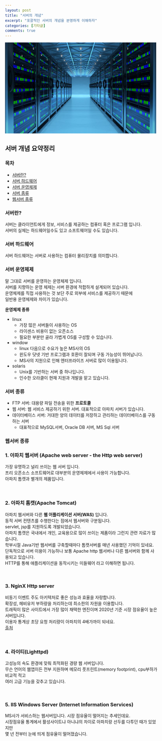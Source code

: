 ```yaml
---
layout: post
title: "서버의 개념"
excerpt: "포괄적인 서버의 개념을 분명하게 이해하자"
categories: [기타글]
comments: true
---
```


<img src="/img/server.jpg" width="500px" height="300px"/>

## 서버 개념 요약정리

### 목차

- [서버란?](#서버란?)
- [서버 하드웨어](#서버-하드웨어)
- [서버 운영체제](#서버-운영체제)
- [서버 종류](#서버-종류)
- [웹서버 종류](#웹서버-종류)

### 서버란?

서버는 클라이언트에게 정보, 서비스를 제공하는 컴퓨터 혹은 프로그램 입니다. <br>
서버의 실체는 하드웨어일수도 있고 소프트웨어일 수도 있습니다.

### 서버 하드웨어

서버 하드웨어는 서버로 사용하는 컴퓨터 물리장치를 의미합니다.

### 서버 운영체제

말 그대로 서버를 운영하는 운영체제 입니다. <br>
서버를 지향하는 운영 체제는 서버 환경에 적합하게 설계되어 있습니다. <br>
운영체제를 직접 사용하는 것 보단 주로 외부에 서비스를 제공하기 때문에 <br>
일반용 운영체제와 차이가 있습니다. <br>

**운영체제 종류**

- linux
  - 가장 많은 서버들이 사용하는 OS
  - 라이센스 비용이 없는 오픈소스
  - 필요한 부분만 골라 가볍게 OS를 구성할 수 있습니다.
- window
  - linux 다음으로 수요가 높은 MS사의 OS
  - 윈도우 닷넷 기반 프로그램과 호환이 잘되며 구동 가능성이 뛰어납니다.
  - MS사의 지원으로 인해 엔터프라이즈 서버로 많이 이용됩니다.
- solaris
  - Unix를 기반하는 서버 중 하나입니다.
  - 인수한 오라클이 현재 지원과 개발을 맡고 있습니다.

### 서버 종류

- FTP 서버: 대용량 파일 전송을 위한 **프로토콜**
- 웹 서버: 웹 서비스 제공하기 위한 서버. 대표적으로 아파치 서버가 있습니다.
- 데이터베이스 서버: 거대한 양의 데이터를 저장하고 관리하는 데이터베이스를 구동하는 서버
  - 대표적으로 MySQL서버, Oracle DB 서버, MS Sql 서버

### 웹서버 종류

<!-- <img src="/img/enterpriseLogo/apacheWebServer.jpg" width="400px" height="300px"/> -->

### 1. 아파치 웹서버 (Apache web server - the Http web server)

가장 유명하고 널리 쓰이는 웹 서버 입니다. <br>
프리 오픈소스 소프트웨어로 대부분의 운영체제에서 사용이 가능합니다. <br>
아파치 톰캣과 별개의 제품입니다. <br><br><br>

<!-- <img src="/img/enterpriseLogo/apacheTomcat.png" width="300px" height="300px"/> -->

### 2. 아파치 톰캣(Apache Tomcat)

아파치 웹서버와 다른 **웹 어플리케이션 서버(WAS)** 입니다. <br>
동적 서버 컨텐츠를 수행한다는 점에서 웹서버와 구분됩니다. <br>
servlet, jsp를 지원하도록 개발되었습니다.<br>
아파치 톰캣은 국내에서 개인, 교육용으로 많이 쓰이는 제품이라 그런지 관련 자료가 많습니다. <br>
학부시절 Java기반 웹서버를 구축할때마다 톰캣서버를 매년 사용했던 기억이 있네요.<br>
단독적으로 서버 이용이 가능하나 보통 Apache http 웹서버나 다른 웹서버와 함께 사용되고 있습니다. <br>
HTTP를 통해 애플리케이션을 동작시키는 미들웨어 라고 이해하면 됩니다.<br><br><br>

<!-- <img src="/img/enterpriseLogo/nginX.png" width="300px" height="300px"/> -->

### 3. NginX Http server

비동기 이벤트 주도 아키텍처로 좋은 성능과 효율을 자랑합니다. <br>
확장성, 헤비유저 부하량을 처리하는데 최소한의 자원을 이용합니다. <br>
트래픽이 많은 사이트에서 가장 많이 채택한 엔진이며 2020년 기준 시장 점유율이 높은 서버입니다.<br>
이용자 통계상 초당 요청 처리량이 아파치의 4배가까이 되네요. <br>
[출처](https://www.slideshare.net/sjjang61/nginx-testing-innaver-16742438) <br><br><br>

<!-- <img src="/img/enterpriseLogo/lighttpd.png" width="300px" height="300px"/> -->

### 4. 라이티(Lighttpd)

고성능의 속도 환경에 맞춰 최적화된 경량 웹 서버입니다. <br>
무슨 언어의 웹앱이든 전부 지원하며 메모리 풋프린트(memory footprint), cpu부하가 비교적 적고 <br>
여러 고급 기능을 갖추고 있습니다. <br><br><br>

<!-- <img src="/img/enterpriseLogo/iisServer.JPG" width="400px" height="200px"/> -->

### 5. IIS Windows Server (Internet Information Services)

MS사가 서비스하는 웹서버입니다. 시장 점유율이 떨어지는 추세인데요. <br>
시장점유율 통계에서 활성사이트냐 아니냐의 차이로 아파치랑 선두를 다투던 때가 있었지만 <br>
몇 년 전부터 눈에 띄게 점유율이 떨어졌습니다.<br>

